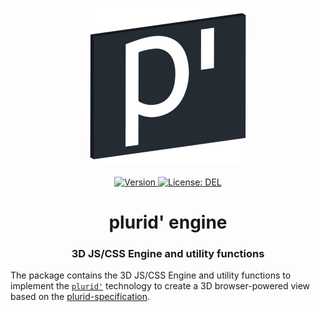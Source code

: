 <p align="center">
    <img src="https://raw.githubusercontent.com/plurid/plurid/master/about/identity/plurid-p-logo.png" height="250px">
    <br />
    <br />
    <a target="_blank" href="https://www.npmjs.com/package/@plurid/plurid-engine">
        <img src="https://img.shields.io/npm/v/@plurid/plurid-engine.svg?logo=npm&colorB=1380C3&style=for-the-badge" alt="Version">
    </a>
    <a target="_blank" href="https://github.com/plurid/plurid/blob/master/packages/plurid-web/plurid-engine/LICENSE">
        <img src="https://img.shields.io/badge/license-DEL-blue.svg?colorB=1380C3&style=for-the-badge" alt="License: DEL">
    </a>
</p>



<h1 align="center">
    plurid' engine
</h1>


<h3 align="center">
    3D JS/CSS Engine and utility functions
</h3>



The package contains the 3D JS/CSS Engine and utility functions to implement the [`plurid'`](https://github.com/plurid/plurid) technology to create a 3D browser-powered view based on the [plurid-specification](https://github.com/plurid/plurid/tree/master/packages/plurid-specification).
